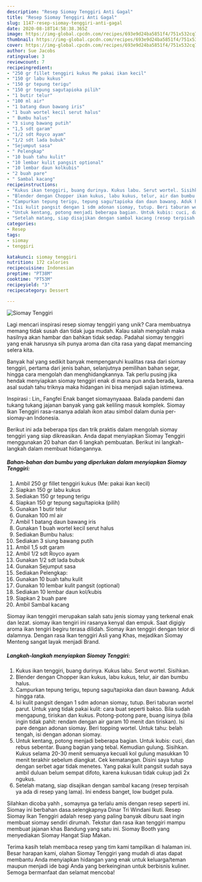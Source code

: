 ```yaml
---
description: "Resep Siomay Tenggiri Anti Gagal"
title: "Resep Siomay Tenggiri Anti Gagal"
slug: 1147-resep-siomay-tenggiri-anti-gagal
date: 2020-08-18T14:58:38.365Z
image: https://img-global.cpcdn.com/recipes/693e9d24ba5851f4/751x532cq70/siomay-tenggiri-foto-resep-utama.jpg
thumbnail: https://img-global.cpcdn.com/recipes/693e9d24ba5851f4/751x532cq70/siomay-tenggiri-foto-resep-utama.jpg
cover: https://img-global.cpcdn.com/recipes/693e9d24ba5851f4/751x532cq70/siomay-tenggiri-foto-resep-utama.jpg
author: Sue Jacobs
ratingvalue: 3
reviewcount: 7
recipeingredient:
- "250 gr fillet tenggiri kukus Me pakai ikan kecil"
- "150 gr labu kukus"
- "150 gr tepung terigu"
- "150 gr tepung sagutapioka pilih"
- "1 butir telur"
- "100 ml air"
- "1 batang daun bawang iris"
- "1 buah wortel kecil serut halus"
- " Bumbu halus"
- "3 siung bawang putih"
- "1,5 sdt garam"
- "1/2 sdt Royco ayam"
- "1/2 sdt lada bubuk"
- "Sejumput sasa"
- " Pelengkap"
- "10 buah tahu kulit"
- "10 lembar kulit pangsit optional"
- "10 lembar daun kolkubis"
- "2 buah pare"
- " Sambal kacang"
recipeinstructions:
- "Kukus ikan tenggiri, buang durinya. Kukus labu. Serut wortel. Sisihkan."
- "Blender dengan Chopper ikan kukus, labu kukus, telur, air dan bumbu halus."
- "Campurkan tepung terigu, tepung sagu/tapioka dan daun bawang. Aduk hingga rata."
- "Isi kulit pangsit dengan 1 sdm adonan siomay, tutup. Beri taburan wortel parut. Untuk yang tidak pakai kulit: cara buat seperti bakso. Bila sudah mengapung, tiriskan dan kukus. Potong-potong pare, buang isinya (bila ingin tidak pahit: rendam dengan air garam 10 menit dan tiriskan). Isi pare dengan adonan siomay. Beri topping wortel. Untuk tahu: belah tengah, isi dengan adonan siomay."
- "Untuk kentang, potong menjadi beberapa bagian. Untuk kubis: cuci, dan rebus sebentar. Buang bagian yang tebal. Kemudian gulung. Sisihkan. Kukus selama 20-30 menit semuanya kecuali kol gulung masukkan 10 menit terakhir sebelum diangkat. Cek kematangan. Disini saya tutup dengan serbet agar tidak menetes. Yang pakai kulit pangsit sudah saya ambil duluan belum sempat difoto, karena kukusan tidak cukup jadi 2x ngukus."
- "Setelah matang, siap disajikan dengan sambal kacang (resep terpisah ya ada di resep yang lama). Ini endess banget, low budget pula."
categories:
- Resep
tags:
- siomay
- tenggiri

katakunci: siomay tenggiri 
nutrition: 172 calories
recipecuisine: Indonesian
preptime: "PT38M"
cooktime: "PT53M"
recipeyield: "3"
recipecategory: Dessert

---
```



![Siomay Tenggiri](https://img-global.cpcdn.com/recipes/693e9d24ba5851f4/751x532cq70/siomay-tenggiri-foto-resep-utama.jpg)

Lagi mencari inspirasi resep siomay tenggiri yang unik? Cara membuatnya memang tidak susah dan tidak juga mudah. Kalau salah mengolah maka hasilnya akan hambar dan bahkan tidak sedap. Padahal siomay tenggiri yang enak harusnya sih punya aroma dan cita rasa yang dapat memancing selera kita.

Banyak hal yang sedikit banyak mempengaruhi kualitas rasa dari siomay tenggiri, pertama dari jenis bahan, selanjutnya pemilihan bahan segar, hingga cara mengolah dan menghidangkannya. Tak perlu pusing jika hendak menyiapkan siomay tenggiri enak di mana pun anda berada, karena asal sudah tahu triknya maka hidangan ini bisa menjadi sajian istimewa.

Inspirasi : Lin_ Fangfei Enak banget siomaynyaaaa. Balada pandemi dan tukang tukang jajanan banyak yang gak keliling masuk komplek. Siomay Ikan Tenggiri rasa-rasanya adalah ikon atau simbol dalam dunia per-siomay-an Indonesia.


Berikut ini ada beberapa tips dan trik praktis dalam mengolah siomay tenggiri yang siap dikreasikan. Anda dapat menyiapkan Siomay Tenggiri menggunakan 20 bahan dan 6 langkah pembuatan. Berikut ini langkah-langkah dalam membuat hidangannya.

<!--inarticleads1-->

##### Bahan-bahan dan bumbu yang diperlukan dalam menyiapkan Siomay Tenggiri:

1. Ambil 250 gr fillet tenggiri kukus (Me: pakai ikan kecil)
1. Siapkan 150 gr labu kukus
1. Sediakan 150 gr tepung terigu
1. Siapkan 150 gr tepung sagu/tapioka (pilih)
1. Gunakan 1 butir telur
1. Gunakan 100 ml air
1. Ambil 1 batang daun bawang iris
1. Gunakan 1 buah wortel kecil serut halus
1. Sediakan  Bumbu halus:
1. Sediakan 3 siung bawang putih
1. Ambil 1,5 sdt garam
1. Ambil 1/2 sdt Royco ayam
1. Gunakan 1/2 sdt lada bubuk
1. Gunakan Sejumput sasa
1. Sediakan  Pelengkap:
1. Gunakan 10 buah tahu kulit
1. Gunakan 10 lembar kulit pangsit (optional)
1. Sediakan 10 lembar daun kol/kubis
1. Siapkan 2 buah pare
1. Ambil  Sambal kacang


Siomay ikan tenggiri merupakan salah satu jenis siomay yang terkenal enak dan lezat. siomay ikan tengiri ini rasanya kenyal dan empuk. Saat digigiy aroma ikan tengiri begiru terasa dilidah. Siomay ikan tenggiri dengan telor di dalamnya. Dengan rasa Ikan tenggiri Asli yang Khas, mejadikan Siomay Menteng sangat layak menjadi Brand. 

<!--inarticleads2-->

##### Langkah-langkah menyiapkan Siomay Tenggiri:

1. Kukus ikan tenggiri, buang durinya. Kukus labu. Serut wortel. Sisihkan.
1. Blender dengan Chopper ikan kukus, labu kukus, telur, air dan bumbu halus.
1. Campurkan tepung terigu, tepung sagu/tapioka dan daun bawang. Aduk hingga rata.
1. Isi kulit pangsit dengan 1 sdm adonan siomay, tutup. Beri taburan wortel parut. Untuk yang tidak pakai kulit: cara buat seperti bakso. Bila sudah mengapung, tiriskan dan kukus. Potong-potong pare, buang isinya (bila ingin tidak pahit: rendam dengan air garam 10 menit dan tiriskan). Isi pare dengan adonan siomay. Beri topping wortel. Untuk tahu: belah tengah, isi dengan adonan siomay.
1. Untuk kentang, potong menjadi beberapa bagian. Untuk kubis: cuci, dan rebus sebentar. Buang bagian yang tebal. Kemudian gulung. Sisihkan. Kukus selama 20-30 menit semuanya kecuali kol gulung masukkan 10 menit terakhir sebelum diangkat. Cek kematangan. Disini saya tutup dengan serbet agar tidak menetes. Yang pakai kulit pangsit sudah saya ambil duluan belum sempat difoto, karena kukusan tidak cukup jadi 2x ngukus.
1. Setelah matang, siap disajikan dengan sambal kacang (resep terpisah ya ada di resep yang lama). Ini endess banget, low budget pula.


Silahkan dicoba yahh , somaynya ga terlalu amis dengan resep seperti ini. Siomay ini berbahan dasa.selengkapnya Dinar Tri Windani Ikuti. Resep Siomay Ikan Tenggiri adalah resep yang paling banyak diburu saat ingin membuat siomay sendiri dirumah. Tekstur dan rasa ikan tenggiri mampu membuat jajanan khas Bandung yang satu ini. Siomay Booth yang menyediakan Siomay Hangat Siap Makan. 

Terima kasih telah membaca resep yang tim kami tampilkan di halaman ini. Besar harapan kami, olahan Siomay Tenggiri yang mudah di atas dapat membantu Anda menyiapkan hidangan yang enak untuk keluarga/teman maupun menjadi ide bagi Anda yang berkeinginan untuk berbisnis kuliner. Semoga bermanfaat dan selamat mencoba!
